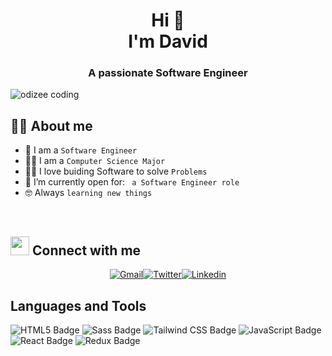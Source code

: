 <h1 align="center">
	Hi 👋
	<br>
	I'm <b>David</b>
</h1>

<h3 align="center">A passionate Software Engineer</h3>

<img align="center" alt="odizee coding" src="https://media0.giphy.com/media/v1.Y2lkPTc5MGI3NjExMnozeG9icTZhZmIyNXRtcTB2NmdkandlNWQ0ZTllY3Jsb3Q0ZDd0aSZlcD12MV9pbnRlcm5hbF9naWZfYnlfaWQmY3Q9Zw/qgQUggAC3Pfv687qPC/giphy.gif"></img>
<br>

## :sassy_man: About me

- :school: I am a `Software Engineer`
- 👨‍🎓 I am a `Computer Science Major`
- :technologist: I love buiding Software to solve `Problems`
- :thinking: I’m currently open for: ` a Software Engineer role`
- :nerd_face: Always `learning new things`

<br>

## <img src="https://media.giphy.com/media/iY8CRBdQXODJSCERIr/giphy.gif" width="30px"> Connect with me

<p align="center">
	<a href="mailto:davednnadozie@gmail.com"><img img src="https://img.shields.io/badge/Gmail-%23EA4335.svg?style=flat&logo=gmail&logoColor=white" alt="Gmail"/></a><a href="https://x.com/_day_veed?t=AwzPdwOvuC6cqiUzzY2WdA&s=08"><img src="https://img.shields.io/badge/Twitter-1D9BF0?logo=twitter&logoColor=fff&style=flat" alt="Twitter"/></a><a href="https://www.linkedin.com/in/david-%E2%80%8Ennadozie-1195b5239/t"><img src="https://img.shields.io/badge/LinkedIn-0A66C2?logo=linkedin&logoColor=fff&style=flat" alt="Linkedin"/></a>
	


</p>

## Languages and Tools

![HTML5 Badge](https://img.shields.io/badge/HTML5-E34F26?logo=html5&logoColor=fff&style=for-the-badge)
![Sass Badge](https://img.shields.io/badge/Sass-C69?logo=sass&logoColor=fff&style=for-the-badge)
![Tailwind CSS Badge](https://img.shields.io/badge/Tailwind%20CSS-06B6D4?logo=tailwindcss&logoColor=fff&style=for-the-badge)
![JavaScript Badge](https://img.shields.io/badge/JavaScript-F7DF1E?logo=javascript&logoColor=000&style=for-the-badge)
![React Badge](https://img.shields.io/badge/React-61DAFB?logo=react&logoColor=000&style=for-the-badge)
![Redux Badge](https://img.shields.io/badge/Redux-764ABC?logo=redux&logoColor=fff&style=for-the-badge)

<br>
